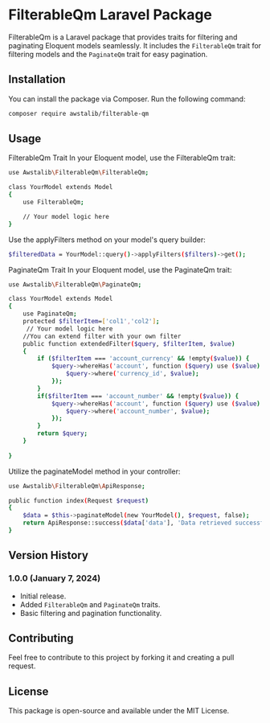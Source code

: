 # FilterableQm Laravel Package

FilterableQm is a Laravel package that provides traits for filtering and paginating Eloquent models seamlessly. It includes the `FilterableQm` trait for filtering models and the `PaginateQm` trait for easy pagination.

## Installation

You can install the package via Composer. Run the following command:

```bash
composer require awstalib/filterable-qm 
 ```
## Usage
FilterableQm Trait
In your Eloquent model, use the FilterableQm trait:

```bash
use Awstalib\FilterableQm\FilterableQm;

class YourModel extends Model
{
    use FilterableQm;

    // Your model logic here
}

```
Use the applyFilters method on your model's query builder:
```bash
$filteredData = YourModel::query()->applyFilters($filters)->get();
```
PaginateQm Trait
In your Eloquent model, use the PaginateQm trait:

```bash
use Awstalib\FilterableQm\PaginateQm;

class YourModel extends Model
{
    use PaginateQm;
    protected $filterItem=['col1','col2'];
     // Your model logic here
    //You can extend filter with your own filter
    public function extendedFilter($query, $filterItem, $value)
    {
        if ($filterItem === 'account_currency' && !empty($value)) {
            $query->whereHas('account', function ($query) use ($value) {
                $query->where('currency_id', $value);
            });
        }
        if($filterItem === 'account_number' && !empty($value)) {
            $query->whereHas('account', function ($query) use ($value) {
                $query->where('account_number', $value);
            });
        }
        return $query;
    }
   
}
```


Utilize the paginateModel method in your controller:

```bash
use Awstalib\FilterableQm\ApiResponse;

public function index(Request $request)
{
    $data = $this->paginateModel(new YourModel(), $request, false);
    return ApiResponse::success($data['data'], 'Data retrieved successfully', null, $data['count']);
}
```
## Version History

### 1.0.0 (January 7, 2024)

- Initial release.
- Added `FilterableQm` and `PaginateQm` traits.
- Basic filtering and pagination functionality.



## Contributing

Feel free to contribute to this project by forking it and creating a pull request.

## License

This package is open-source and available under the MIT License.